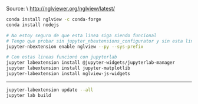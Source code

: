 Source: \\
http://nglviewer.org/nglview/latest/

```bash
conda install nglview -c conda-forge
conda install nodejs

# No estoy seguro de que esta linea siga siendo funcional
# Tengo que probar sin jupyter_nbextensions_configurator y sin esta linea
jupyter-nbextension enable nglview --py --sys-prefix

# Con estas lineas funcionó con jupyterlab
jupyter labextension install @jupyter-widgets/jupyterlab-manager
jupyter labextension install jupyter-matplotlib
jupyter-labextension install nglview-js-widgets
```
----------------------

```bash
jupyter-labextension update --all
jupyter lab build
```
